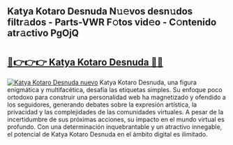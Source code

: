 ## Katya Kotaro Desnuda N𝚞𝚎vos desn𝚞dos filtr𝚊dos - Parts-VWR F𝚘tos vid𝚎o - C𝚘ntenido atr𝚊ctivo PgOjQ

# <h2><a href="http://mb6y9wv.tromn.icu/?c=Katya+Kotaro+Desnuda">🔗👉👉👉 Katya Kotaro Desnuda 🔗🔗</a></h2>

[![Katya Kotaro Desnuda nuevo](https://i.imgur.com/pEAQMta.gif)](http://mb6y9wv.tromn.icu/?c=Katya+Kotaro+Desnuda)
Katya Kotaro Desnuda, una figura enigmática y multifacética, desafía las etiquetas simples. Su enfoque poco ortodoxo para construir una personalidad web ha magnetizado y ofendido a los seguidores, generando debates sobre la expresión artística, la privacidad y las complejidades de las comunidades virtuales. A pesar de la incertidumbre de sus próximas acciones, su impacto en el mundo virtual es profundo. Con una determinación inquebrantable y un atractivo innegable, el potencial de Katya Kotaro Desnuda en el ámbito digital es ilimitado.
